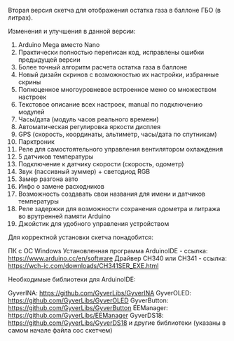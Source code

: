 Вторая версия скетча для отображения остатка газа в баллоне ГБО (в литрах).

Изменения и улучшения в данной версии:
1. Arduino Mega вместо Nano
2. Практически полностью переписан код, исправлены ошибки предыдущей версии
3. Более точный алгоритм расчета остатка газа в баллоне
4. Новый дизайн скринов с возможностью их настройки, избранные скрины
5. Полноценное многоуровневое встроенное меню со множеством настроек
6. Текстовое описание всех настроек, manual по подключению модулей
7. Часы/дата (модуль часов реального времени)
8. Автоматическая регулировка яркости дисплея
9. GPS (скорость, координаты, альтиметр, часы/дата по спутникам)
10. Парктроник
11. Реле для самостоятельного управления вентилятором охлаждения
12. 5 датчиков температуры
13. Подключение к датчику скорости (скорость, одометр)
14. Звук (пассивный зуммер) + светодиод RGB
15. Замер разгона авто
16. Инфо о замене расходников
17. Возможность создавать свои названия для имени и датчиков температуры
18. Реле задержки для возможности сохранения одометра и литража во врутренней памяти Arduino
19. Джойстик для удобного управления устройством 

Для корректной установки скетча понадобится:

ПК с ОС Windows
Установленная программа ArduinoIDE - ссылка: https://www.arduino.cc/en/software
Драйвер CH340 или CH341 - ссылка: https://wch-ic.com/downloads/CH341SER_EXE.html

Необходимые библиотеки для ArduinoIDE:

GyverINA: https://github.com/GyverLibs/GyverINA 
GyverOLED: https://github.com/GyverLibs/GyverOLED 
GyverButton: https://github.com/GyverLibs/GyverButton 
EEManager: https://github.com/GyverLibs/EEManager 
GyverDS18: https://github.com/GyverLibs/GyverDS18
и другие библиотеки (указаны в самом начале файла сос скетчем)

